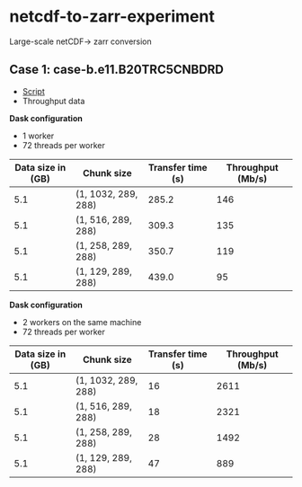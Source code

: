 # netcdf-to-zarr-experiment
Large-scale netCDF→ zarr conversion

## Case 1: case-b.e11.B20TRC5CNBDRD 
- [Script](scripts/case-b.e11.B20TRC5CNBDRD.py)
-  Throughput data

**Dask configuration**
- 1 worker
- 72 threads per worker 


| Data size in (GB) | Chunk size          | Transfer time (s)  | Throughput (Mb/s) |
|-------------------|---------------------|--------------------|-------------------|
| 5.1               | (1, 1032, 289, 288) | 285.2              | 146               |
| 5.1               | (1, 516, 289, 288)  | 309.3              | 135               |
| 5.1               | (1, 258, 289, 288)  | 350.7              | 119               |
| 5.1               | (1, 129, 289, 288)  | 439.0              | 95                |

**Dask configuration**
- 2 workers on the same machine
- 72 threads per worker

| Data size in (GB) | Chunk size          | Transfer time (s)  | Throughput (Mb/s) |
|-------------------|---------------------|--------------------|-------------------|
| 5.1               | (1, 1032, 289, 288) | 16                 | 2611              |
| 5.1               | (1, 516, 289, 288)  | 18                 | 2321              |
| 5.1               | (1, 258, 289, 288)  | 28                 | 1492              |
| 5.1               | (1, 129, 289, 288)  | 47                 | 889               |
